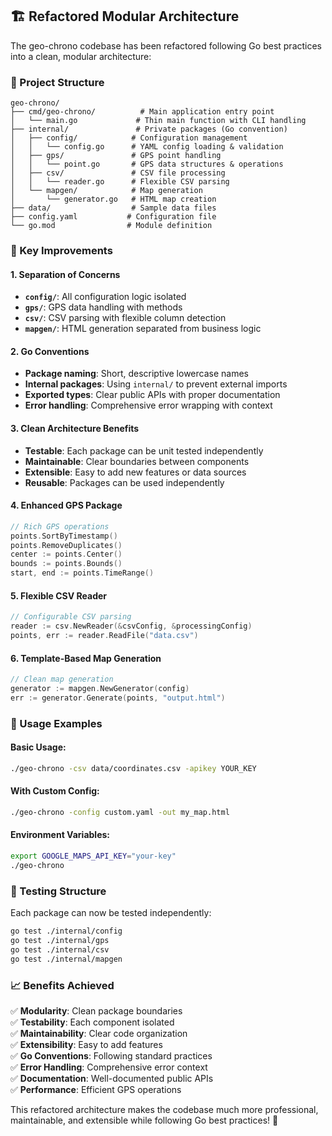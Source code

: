 ## 🏗️ Refactored Modular Architecture

The geo-chrono codebase has been refactored following Go best practices into a clean, modular architecture:

### 📁 Project Structure

```
geo-chrono/
├── cmd/geo-chrono/          # Main application entry point
│   └── main.go             # Thin main function with CLI handling
├── internal/               # Private packages (Go convention)
│   ├── config/            # Configuration management
│   │   └── config.go      # YAML config loading & validation
│   ├── gps/               # GPS point handling
│   │   └── point.go       # GPS data structures & operations
│   ├── csv/               # CSV file processing
│   │   └── reader.go      # Flexible CSV parsing
│   └── mapgen/            # Map generation
│       └── generator.go   # HTML map creation
├── data/                  # Sample data files
├── config.yaml           # Configuration file
└── go.mod                # Module definition
```

### 🎯 Key Improvements

#### **1. Separation of Concerns**
- **`config/`**: All configuration logic isolated
- **`gps/`**: GPS data handling with methods
- **`csv/`**: CSV parsing with flexible column detection
- **`mapgen/`**: HTML generation separated from business logic

#### **2. Go Conventions**
- **Package naming**: Short, descriptive lowercase names
- **Internal packages**: Using `internal/` to prevent external imports
- **Exported types**: Clear public APIs with proper documentation
- **Error handling**: Comprehensive error wrapping with context

#### **3. Clean Architecture Benefits**
- **Testable**: Each package can be unit tested independently
- **Maintainable**: Clear boundaries between components
- **Extensible**: Easy to add new features or data sources
- **Reusable**: Packages can be used independently

#### **4. Enhanced GPS Package**
```go
// Rich GPS operations
points.SortByTimestamp()
points.RemoveDuplicates()
center := points.Center()
bounds := points.Bounds()
start, end := points.TimeRange()
```

#### **5. Flexible CSV Reader**
```go
// Configurable CSV parsing
reader := csv.NewReader(&csvConfig, &processingConfig)
points, err := reader.ReadFile("data.csv")
```

#### **6. Template-Based Map Generation**
```go
// Clean map generation
generator := mapgen.NewGenerator(config)
err := generator.Generate(points, "output.html")
```

### 🚀 Usage Examples

#### **Basic Usage:**
```bash
./geo-chrono -csv data/coordinates.csv -apikey YOUR_KEY
```

#### **With Custom Config:**
```bash
./geo-chrono -config custom.yaml -out my_map.html
```

#### **Environment Variables:**
```bash
export GOOGLE_MAPS_API_KEY="your-key"
./geo-chrono
```

### 🧪 Testing Structure

Each package can now be tested independently:

```bash
go test ./internal/config
go test ./internal/gps  
go test ./internal/csv
go test ./internal/mapgen
```

### 📈 Benefits Achieved

✅ **Modularity**: Clean package boundaries  
✅ **Testability**: Each component isolated  
✅ **Maintainability**: Clear code organization  
✅ **Extensibility**: Easy to add features  
✅ **Go Conventions**: Following standard practices  
✅ **Error Handling**: Comprehensive error context  
✅ **Documentation**: Well-documented public APIs  
✅ **Performance**: Efficient GPS operations  

This refactored architecture makes the codebase much more professional, maintainable, and extensible while following Go best practices! 🎉